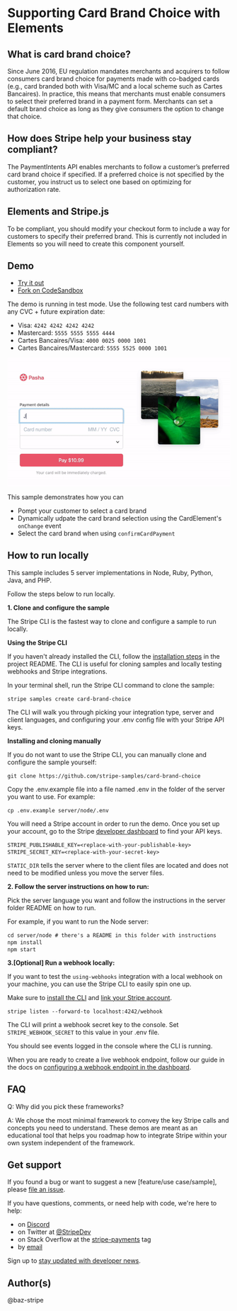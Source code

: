 # Supporting Card Brand Choice with Elements

## What is card brand choice?

Since June 2016, EU regulation mandates merchants and acquirers to follow consumers card brand choice for payments made with co-badged cards (e.g., card branded both with Visa/MC and a local scheme such as Cartes Bancaires). In practice, this means that merchants must enable consumers to select their preferred brand in a payment form. Merchants can set a default brand choice as long as they give consumers the option to change that choice.

## How does Stripe help your business stay compliant?

The PaymentIntents API enables merchants to follow a customer’s preferred card brand choice if specified. If a preferred choice is not specified by the customer, you instruct us to select one based on optimizing for authorization rate.

## Elements and Stripe.js

To be compliant, you should modify your checkout form to include a way for customers to specify their preferred brand. This is currently not included in Elements so you will need to create this component yourself.

## Demo

* [Try it out](https://tkzim.sse.codesandbox.io/)
* [Fork on CodeSandbox](https://codesandbox.io/s/github/stripe-samples/card-brand-choice/tree/codesandbox/)

The demo is running in test mode. Use the following test card numbers with any CVC + future expiration date:

* Visa: `4242 4242 4242 4242`
* Mastercard: `5555 5555 5555 4444`
* Cartes Bancaires/Visa: `4000 0025 0000 1001`
* Cartes Bancaires/Mastercard: `5555 5525 0000 1001`

<img src="./card-brand-choice-sample.gif" alt="Preview of sample" align="center">

This sample demonstrates how you can

* Pompt your customer to select a card brand
* Dynamically udpate the card brand selection using the CardElement's `onChange` event
* Select the card brand when using `confirmCardPayment`

## How to run locally

This sample includes 5 server implementations in Node, Ruby, Python, Java, and PHP.

Follow the steps below to run locally.

**1. Clone and configure the sample**

The Stripe CLI is the fastest way to clone and configure a sample to run locally.

**Using the Stripe CLI**

If you haven't already installed the CLI, follow the [installation steps](https://github.com/stripe/stripe-cli#installation) in the project README. The CLI is useful for cloning samples and locally testing webhooks and Stripe integrations.

In your terminal shell, run the Stripe CLI command to clone the sample:

```
stripe samples create card-brand-choice
```

The CLI will walk you through picking your integration type, server and client languages, and configuring your .env config file with your Stripe API keys.

**Installing and cloning manually**

If you do not want to use the Stripe CLI, you can manually clone and configure the sample yourself:

```
git clone https://github.com/stripe-samples/card-brand-choice
```

Copy the .env.example file into a file named .env in the folder of the server you want to use. For example:

```
cp .env.example server/node/.env
```

You will need a Stripe account in order to run the demo. Once you set up your account, go to the Stripe [developer dashboard](https://stripe.com/docs/development/quickstart#api-keys) to find your API keys.

```
STRIPE_PUBLISHABLE_KEY=<replace-with-your-publishable-key>
STRIPE_SECRET_KEY=<replace-with-your-secret-key>
```

`STATIC_DIR` tells the server where to the client files are located and does not need to be modified unless you move the server files.

**2. Follow the server instructions on how to run:**

Pick the server language you want and follow the instructions in the server folder README on how to run.

For example, if you want to run the Node server:

```
cd server/node # there's a README in this folder with instructions
npm install
npm start
```

**3.[Optional] Run a webhook locally:**

If you want to test the `using-webhooks` integration with a local webhook on your machine, you can use the Stripe CLI to easily spin one up.

Make sure to [install the CLI](https://stripe.com/docs/stripe-cli) and [link your Stripe account](https://stripe.com/docs/stripe-cli#link-account).

```
stripe listen --forward-to localhost:4242/webhook
```

The CLI will print a webhook secret key to the console. Set `STRIPE_WEBHOOK_SECRET` to this value in your .env file.

You should see events logged in the console where the CLI is running.

When you are ready to create a live webhook endpoint, follow our guide in the docs on [configuring a webhook endpoint in the dashboard](https://stripe.com/docs/webhooks/setup#configure-webhook-settings).

## FAQ

Q: Why did you pick these frameworks?

A: We chose the most minimal framework to convey the key Stripe calls and concepts you need to understand. These demos are meant as an educational tool that helps you roadmap how to integrate Stripe within your own system independent of the framework.

## Get support
If you found a bug or want to suggest a new [feature/use case/sample], please [file an issue](../../issues).

If you have questions, comments, or need help with code, we're here to help:
- on [Discord](https://stripe.com/go/developer-chat)
- on Twitter at [@StripeDev](https://twitter.com/StripeDev)
- on Stack Overflow at the [stripe-payments](https://stackoverflow.com/tags/stripe-payments/info) tag
- by [email](mailto:support+github@stripe.com)

Sign up to [stay updated with developer news](https://go.stripe.global/dev-digest).

## Author(s)

@baz-stripe
